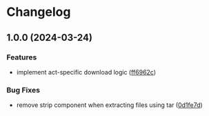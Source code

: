 # Changelog

## 1.0.0 (2024-03-24)


### Features

* implement act-specific download logic ([ff6962c](https://github.com/omissis/asdf-act/commit/ff6962c77a4e2d57cd162f03b84bfce70a17c69d))


### Bug Fixes

* remove strip component when extracting files using tar ([0d1fe7d](https://github.com/omissis/asdf-act/commit/0d1fe7d70194a76860177be433cd3a6d706ca14d))
